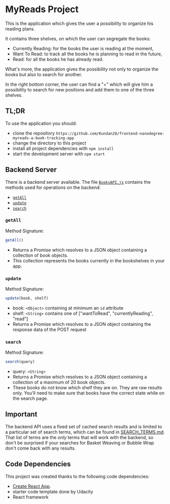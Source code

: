 # MyReads Project

This is the application which gives the user a possibility to organize his reading plans.

It contains three shelves, on which the user can segregate the books:
* Currently Reading: for the books the user is reading at the moment,
* Want To Read: to track all the books he is planning to read in the future,
* Read: for all the books he has already read.

What's more, the application gives the possibility not only to organize the books but also to search for another.

In the right bottom corner, the user can find a "+" which will give him a possibility to search for new positions and add them to one of the three shelves.

## TL;DR

To use the application you should:

* clone the repository `https://github.com/Kundan28/frontend-nanodegree-myreads-a-book-tracking-app`
* change the directory to this project
* install all project dependencies with `npm install`
* start the development server with `npm start`

## Backend Server

There is a backend server available. The file [`BooksAPI.js`](src/BooksAPI.js) contains the methods used for operations on the backend:

* [`getAll`](#getall)
* [`update`](#update)
* [`search`](#search)

### `getAll`

Method Signature:

```js
getAll()
```

* Returns a Promise which resolves to a JSON object containing a collection of book objects.
* This collection represents the books currently in the bookshelves in your app.

### `update`

Method Signature:

```js
update(book, shelf)
```

* book: `<Object>` containing at minimum an `id` attribute
* shelf: `<String>` contains one of ["wantToRead", "currentlyReading", "read"]  
* Returns a Promise which resolves to a JSON object containing the response data of the POST request

### `search`

Method Signature:

```js
search(query)
```

* query: `<String>`
* Returns a Promise which resolves to a JSON object containing a collection of a maximum of 20 book objects.
* These books do not know which shelf they are on. They are raw results only. You'll need to make sure that books have the correct state while on the search page.

## Important
The backend API uses a fixed set of cached search results and is limited to a particular set of search terms, which can be found in [SEARCH_TERMS.md](SEARCH_TERMS.md). That list of terms are the _only_ terms that will work with the backend, so don't be surprised if your searches for Basket Weaving or Bubble Wrap don't come back with any results.

## Code Dependencies

This project was created thanks to the following code dependencies:
* [Create React App](https://github.com/facebookincubator/create-react-app).
* starter code template done by Udacity
* React framework
